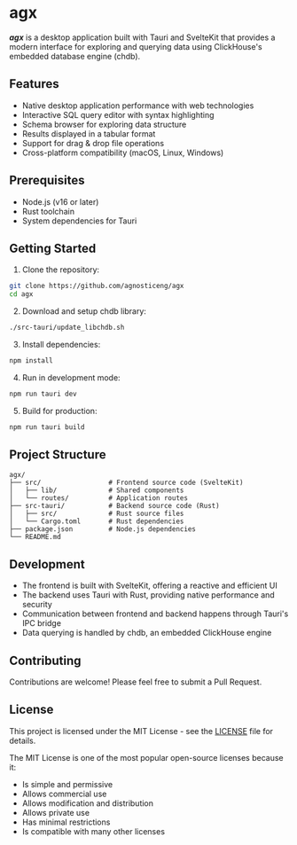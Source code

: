 # agx

**_agx_** is a desktop application built with Tauri and SvelteKit that provides a modern interface for exploring and querying data using ClickHouse's embedded database engine (chdb).

## Features

- Native desktop application performance with web technologies
- Interactive SQL query editor with syntax highlighting
- Schema browser for exploring data structure
- Results displayed in a tabular format
- Support for drag & drop file operations
- Cross-platform compatibility (macOS, Linux, Windows)

## Prerequisites

- Node.js (v16 or later)
- Rust toolchain
- System dependencies for Tauri

## Getting Started

1. Clone the repository:

```bash
git clone https://github.com/agnosticeng/agx
cd agx
```

2. Download and setup chdb library:

```bash
./src-tauri/update_libchdb.sh
```

3. Install dependencies:

```bash
npm install
```

4. Run in development mode:

```bash
npm run tauri dev
```

5. Build for production:

```bash
npm run tauri build
```

## Project Structure

```
agx/
├── src/                 # Frontend source code (SvelteKit)
│   ├── lib/             # Shared components
│   └── routes/          # Application routes
├── src-tauri/           # Backend source code (Rust)
│   ├── src/             # Rust source files
│   └── Cargo.toml       # Rust dependencies
├── package.json         # Node.js dependencies
└── README.md
```

## Development

- The frontend is built with SvelteKit, offering a reactive and efficient UI
- The backend uses Tauri with Rust, providing native performance and security
- Communication between frontend and backend happens through Tauri's IPC bridge
- Data querying is handled by chdb, an embedded ClickHouse engine

## Contributing

Contributions are welcome! Please feel free to submit a Pull Request.

## License

This project is licensed under the MIT License - see the [LICENSE](LICENSE) file for details.

The MIT License is one of the most popular open-source licenses because it:

- Is simple and permissive
- Allows commercial use
- Allows modification and distribution
- Allows private use
- Has minimal restrictions
- Is compatible with many other licenses
